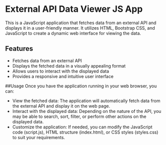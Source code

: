 # External API Data Viewer JS App

This is a JavaScript application that fetches data from an external API and displays it in a user-friendly manner. It utilizes HTML, Bootstrap CSS, and JavaScript to create a dynamic web interface for viewing the data.

## Features

- Fetches data from an external API
- Displays the fetched data in a visually appealing format
- Allows users to interact with the displayed data
- Provides a responsive and intuitive user interface

##Usage
Once you have the application running in your web browser, you can:

- View the fetched data: The application will automatically fetch data from the external API and display it on the web page.
- Interact with the displayed data: Depending on the nature of the API, you may be able to search, sort, filter, or perform other actions on the displayed data.
- Customize the application: If needed, you can modify the JavaScript code (script.js), HTML structure (index.html), or CSS styles (styles.css) to suit your requirements.